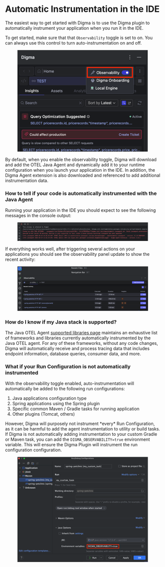 # Automatic Instrumentation in the IDE

The easiest way to get started with Digma is to use the Digma plugin to automatically instrument your application when you run it in the IDE.

To get started, make sure that that `Observability` toggle is set to on. You can always use this control to turn auto-instrumentation on and off.

<figure><img src="../../.gitbook/assets/image (16).png" alt=""><figcaption></figcaption></figure>

By default, when you enable the observability toggle, Digma will download and add the OTEL Java Agent and dynamically add it to your runtime configuration when you launch your application in the IDE. In addition, the Digma Agent extension is also downloaded and referenced to add additional instrumentation data.&#x20;

### How to tell if your code is automatically instrumented with the Java Agent

Running your application in the IDE you should expect to see the following messages in the console output:

<figure><img src="../../.gitbook/assets/image (17).png" alt=""><figcaption></figcaption></figure>

If everything works well, after triggering several actions on your applications you should see the observability panel update to show the recent activity:

<figure><img src="../../.gitbook/assets/image (18).png" alt=""><figcaption></figcaption></figure>

### How do I know if my Java stack is supported?

The Java OTEL Agent [supported libraries page](https://github.com/open-telemetry/opentelemetry-java-instrumentation/blob/main/docs/supported-libraries.md) maintains an exhaustive list of frameworks and libraries currently automatically instrumented by the Java OTEL agent. For any of these frameworks, without any code changes, Digma will automatically receive and process tracing data that includes endpoint information, database queries, consumer data, and more. &#x20;

### What if your Run Configuration is not automatically instrumented

With the observability toggle enabled, auto-instrumentation will automatically be added to the following run configurations:

1. Java applications configuration type
2. Spring applications using the Spring plugin
3. Specific common Maven / Gradle tasks for running application
4. Other plugins (Tomcat, others)

However, Digma will purposely not instrument \*every\* Run Configuration, as it can be harmful to add the agent instrumentation to utility or build tasks. If Digma is not automatically adding instrumentation to your custom Gradle or Maven task, you can add the `DIGMA_OBSERVABILITY=true` environment variable. This will ensure the Digma Plugin will instrument the run configuration configuration.

<figure><img src="../../.gitbook/assets/image (19).png" alt=""><figcaption></figcaption></figure>

###
